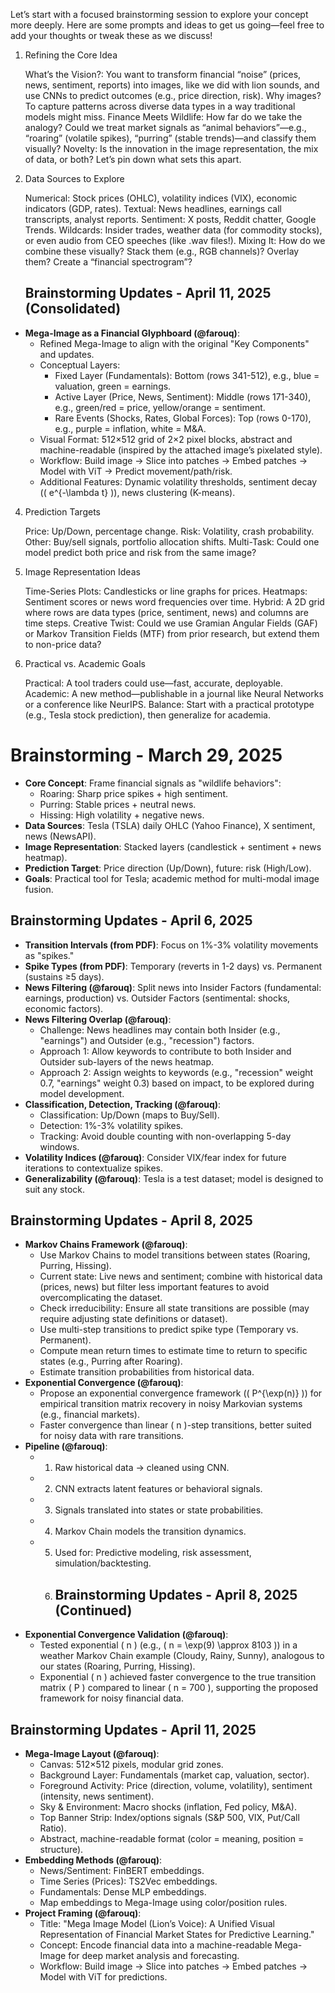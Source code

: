 Let’s start with a focused brainstorming session to explore your concept more deeply. Here are some prompts and ideas to get us going—feel free to add your thoughts or tweak these as we discuss!
1. Refining the Core Idea

    What’s the Vision?: You want to transform financial “noise” (prices, news, sentiment, reports) into images, like we did with lion sounds, and use CNNs to predict outcomes (e.g., price direction, risk). Why images? To capture patterns across diverse data types in a way traditional models might miss.
    Finance Meets Wildlife: How far do we take the analogy? Could we treat market signals as “animal behaviors”—e.g., “roaring” (volatile spikes), “purring” (stable trends)—and classify them visually?
    Novelty: Is the innovation in the image representation, the mix of data, or both? Let’s pin down what sets this apart.

2. Data Sources to Explore

    Numerical: Stock prices (OHLC), volatility indices (VIX), economic indicators (GDP, rates).
    Textual: News headlines, earnings call transcripts, analyst reports.
    Sentiment: X posts, Reddit chatter, Google Trends.
    Wildcards: Insider trades, weather data (for commodity stocks), or even audio from CEO speeches (like .wav files!).
    Mixing It: How do we combine these visually? Stack them (e.g., RGB channels)? Overlay them? Create a “financial spectrogram”?

   ## Brainstorming Updates - April 11, 2025 (Consolidated)
- **Mega-Image as a Financial Glyphboard (@farouq)**:
  - Refined Mega-Image to align with the original "Key Components" and updates.
  - Conceptual Layers:
    - Fixed Layer (Fundamentals): Bottom (rows 341-512), e.g., blue = valuation, green = earnings.
    - Active Layer (Price, News, Sentiment): Middle (rows 171-340), e.g., green/red = price, yellow/orange = sentiment.
    - Rare Events (Shocks, Rates, Global Forces): Top (rows 0-170), e.g., purple = inflation, white = M&A.
  - Visual Format: 512×512 grid of 2×2 pixel blocks, abstract and machine-readable (inspired by the attached image’s pixelated style).
  - Workflow: Build image → Slice into patches → Embed patches → Model with ViT → Predict movement/path/risk.
  - Additional Features: Dynamic volatility thresholds, sentiment decay (\( e^{-\lambda t} \)), news clustering (K-means).

4. Prediction Targets

    Price: Up/Down, percentage change.
    Risk: Volatility, crash probability.
    Other: Buy/sell signals, portfolio allocation shifts.
    Multi-Task: Could one model predict both price and risk from the same image?

5. Image Representation Ideas

    Time-Series Plots: Candlesticks or line graphs for prices.
    Heatmaps: Sentiment scores or news word frequencies over time.
    Hybrid: A 2D grid where rows are data types (price, sentiment, news) and columns are time steps.
    Creative Twist: Could we use Gramian Angular Fields (GAF) or Markov Transition Fields (MTF) from prior research, but extend them to non-price data?

6. Practical vs. Academic Goals

    Practical: A tool traders could use—fast, accurate, deployable.
    Academic: A new method—publishable in a journal like Neural Networks or a conference like NeurIPS.
    Balance: Start with a practical prototype (e.g., Tesla stock prediction), then generalize for academia.
  

# Brainstorming - March 29, 2025
- **Core Concept**: Frame financial signals as "wildlife behaviors":
  - Roaring: Sharp price spikes + high sentiment.
  - Purring: Stable prices + neutral news.
  - Hissing: High volatility + negative news.
- **Data Sources**: Tesla (TSLA) daily OHLC (Yahoo Finance), X sentiment, news (NewsAPI).
- **Image Representation**: Stacked layers (candlestick + sentiment + news heatmap).
- **Prediction Target**: Price direction (Up/Down), future: risk (High/Low).
- **Goals**: Practical tool for Tesla; academic method for multi-modal image fusion.

## Brainstorming Updates - April 6, 2025
- **Transition Intervals (from PDF)**: Focus on 1%-3% volatility movements as "spikes."
- **Spike Types (from PDF)**: Temporary (reverts in 1-2 days) vs. Permanent (sustains ≥5 days).
- **News Filtering (@farouq)**: Split news into Insider Factors (fundamental: earnings, production) vs. Outsider Factors (sentimental: shocks, economic factors).
- **News Filtering Overlap (@farouq)**:
  - Challenge: News headlines may contain both Insider (e.g., "earnings") and Outsider (e.g., "recession") factors.
  - Approach 1: Allow keywords to contribute to both Insider and Outsider sub-layers of the news heatmap.
  - Approach 2: Assign weights to keywords (e.g., "recession" weight 0.7, "earnings" weight 0.3) based on impact, to be explored during model development.
- **Classification, Detection, Tracking (@farouq)**:
  - Classification: Up/Down (maps to Buy/Sell).
  - Detection: 1%-3% volatility spikes.
  - Tracking: Avoid double counting with non-overlapping 5-day windows.
- **Volatility Indices (@farouq)**: Consider VIX/fear index for future iterations to contextualize spikes.
- **Generalizability (@farouq)**: Tesla is a test dataset; model is designed to suit any stock.

## Brainstorming Updates - April 8, 2025
- **Markov Chains Framework (@farouq)**:
  - Use Markov Chains to model transitions between states (Roaring, Purring, Hissing).
  - Current state: Live news and sentiment; combine with historical data (prices, news) but filter less important features to avoid overcomplicating the dataset.
  - Check irreducibility: Ensure all state transitions are possible (may require adjusting state definitions or dataset).
  - Use multi-step transitions to predict spike type (Temporary vs. Permanent).
  - Compute mean return times to estimate time to return to specific states (e.g., Purring after Roaring).
  - Estimate transition probabilities from historical data.
- **Exponential Convergence (@farouq)**:
  - Propose an exponential convergence framework (\( P^{\exp(n)} \)) for empirical transition matrix recovery in noisy Markovian systems (e.g., financial markets).
  - Faster convergence than linear \( n \)-step transitions, better suited for noisy data with rare transitions.
- **Pipeline (@farouq)**:
  - 1. Raw historical data → cleaned using CNN.
  - 2. CNN extracts latent features or behavioral signals.
  - 3. Signals translated into states or state probabilities.
  - 4. Markov Chain models the transition dynamics.
  - 5. Used for: Predictive modeling, risk assessment, simulation/backtesting.
    6. ## Brainstorming Updates - April 8, 2025 (Continued)
- **Exponential Convergence Validation (@farouq)**:
  - Tested exponential \( n \) (e.g., \( n = \exp(9) \approx 8103 \)) in a weather Markov Chain example (Cloudy, Rainy, Sunny), analogous to our states (Roaring, Purring, Hissing).
  - Exponential \( n \) achieved faster convergence to the true transition matrix \( P \) compared to linear \( n = 700 \), supporting the proposed framework for noisy financial data.

## Brainstorming Updates - April 11, 2025
- **Mega-Image Layout (@farouq)**:
  - Canvas: 512×512 pixels, modular grid zones.
  - Background Layer: Fundamentals (market cap, valuation, sector).
  - Foreground Activity: Price (direction, volume, volatility), sentiment (intensity, news sentiment).
  - Sky & Environment: Macro shocks (inflation, Fed policy, M&A).
  - Top Banner Strip: Index/options signals (S&P 500, VIX, Put/Call Ratio).
  - Abstract, machine-readable format (color = meaning, position = structure).
- **Embedding Methods (@farouq)**:
  - News/Sentiment: FinBERT embeddings.
  - Time Series (Prices): TS2Vec embeddings.
  - Fundamentals: Dense MLP embeddings.
  - Map embeddings to Mega-Image using color/position rules.
- **Project Framing (@farouq)**:
  - Title: "Mega Image Model (Lion’s Voice): A Unified Visual Representation of Financial Market States for Predictive Learning."
  - Concept: Encode financial data into a machine-readable Mega-Image for deep market analysis and forecasting.
  - Workflow: Build image → Slice into patches → Embed patches → Model with ViT for predictions.

